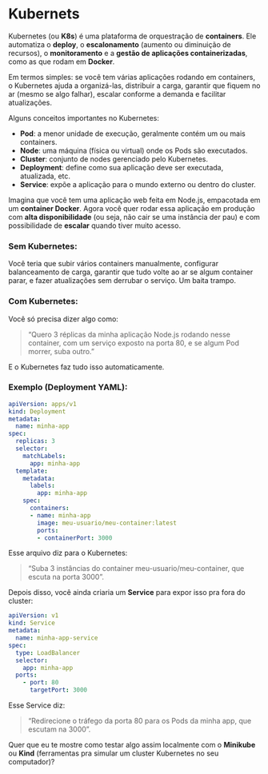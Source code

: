 # Kubernets

Kubernetes (ou **K8s**) é uma plataforma de orquestração de **containers**. Ele automatiza o **deploy**, o **escalonamento** (aumento ou diminuição de recursos), o **monitoramento** e a **gestão de aplicações containerizadas**, como as que rodam em **Docker**.

Em termos simples: se você tem várias aplicações rodando em containers, o Kubernetes ajuda a organizá-las, distribuir a carga, garantir que fiquem no ar (mesmo se algo falhar), escalar conforme a demanda e facilitar atualizações.

Alguns conceitos importantes no Kubernetes:

- **Pod**: a menor unidade de execução, geralmente contém um ou mais containers.
- **Node**: uma máquina (física ou virtual) onde os Pods são executados.
- **Cluster**: conjunto de nodes gerenciado pelo Kubernetes.
- **Deployment**: define como sua aplicação deve ser executada, atualizada, etc.
- **Service**: expõe a aplicação para o mundo externo ou dentro do cluster.

Imagina que você tem uma aplicação web feita em Node.js, empacotada em um **container Docker**. Agora você quer rodar essa aplicação em produção com **alta disponibilidade** (ou seja, não cair se uma instância der pau) e com possibilidade de **escalar** quando tiver muito acesso.

### Sem Kubernetes:

Você teria que subir vários containers manualmente, configurar balanceamento de carga, garantir que tudo volte ao ar se algum container parar, e fazer atualizações sem derrubar o serviço. Um baita trampo.

### Com Kubernetes:

Você só precisa dizer algo como:

> “Quero 3 réplicas da minha aplicação Node.js rodando nesse container, com um serviço exposto na porta 80, e se algum Pod morrer, suba outro.”
> 

E o Kubernetes faz tudo isso automaticamente.

### Exemplo (Deployment YAML):

```yaml
apiVersion: apps/v1
kind: Deployment
metadata:
  name: minha-app
spec:
  replicas: 3
  selector:
    matchLabels:
      app: minha-app
  template:
    metadata:
      labels:
        app: minha-app
    spec:
      containers:
      - name: minha-app
        image: meu-usuario/meu-container:latest
        ports:
        - containerPort: 3000

```

Esse arquivo diz para o Kubernetes:

> “Suba 3 instâncias do container meu-usuario/meu-container, que escuta na porta 3000”.
> 

Depois disso, você ainda criaria um **Service** para expor isso pra fora do cluster:

```yaml
apiVersion: v1
kind: Service
metadata:
  name: minha-app-service
spec:
  type: LoadBalancer
  selector:
    app: minha-app
  ports:
    - port: 80
      targetPort: 3000

```

Esse Service diz:

> “Redirecione o tráfego da porta 80 para os Pods da minha app, que escutam na 3000”.
> 

Quer que eu te mostre como testar algo assim localmente com o **Minikube** ou **Kind** (ferramentas pra simular um cluster Kubernetes no seu computador)?
